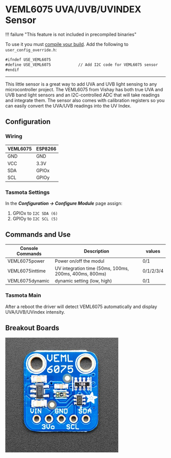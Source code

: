 # VEML6075 UVA/UVB/UVINDEX Sensor

!!! failure "This feature is not included in precompiled binaries"     

To use it you must [compile your build](Compile-your-build). Add the following to `user_config_override.h`:
```
#ifndef USE_VEML6075
#define USE_VEML6075            // Add I2C code for VEML6075 sensor
#endif
```
----


This little sensor is a great way to add UVA and UVB light sensing to any microcontroller project. The VEML6075 from Vishay has both true UVA and UVB band light sensors and an I2C-controlled ADC that will take readings and integrate them. The sensor also comes with calibration registers so you can easily convert the UVA/UVB readings into the UV Index.

## Configuration

### Wiring
| VEML6075   | ESP8266  |
|---|---|
|GND   |GND   |
|VCC   |3.3V 
|SDA   | GPIOx
|SCL   | GPIOy

### Tasmota Settings 
In the **_Configuration -> Configure Module_** page assign:

1. GPIOx to `I2C SDA (6)`
2. GPIOy to `I2C SCL (5)`

## Commands and Use

 Console Commands    | Description                                             | values     |
---------------------|---------------------------------------------------------|------------|
 VEML6075power       | Power on/off the modul                                  |  0/1
 VEML6075inttime     | UV integration time (50ms, 100ms, 200ms, 400ms, 800ms)  | 0/1/2/3/4
 VEML6075dynamic     | dynamic setting (low, high)                             | 0/1



### Tasmota Main
After a reboot the driver will detect VEML6075 automatically and display UVA/UVB/UVindex intensity.



## Breakout Boards
![VEML6075](_media/peripherals/VEML6075_breakout.jpg)

